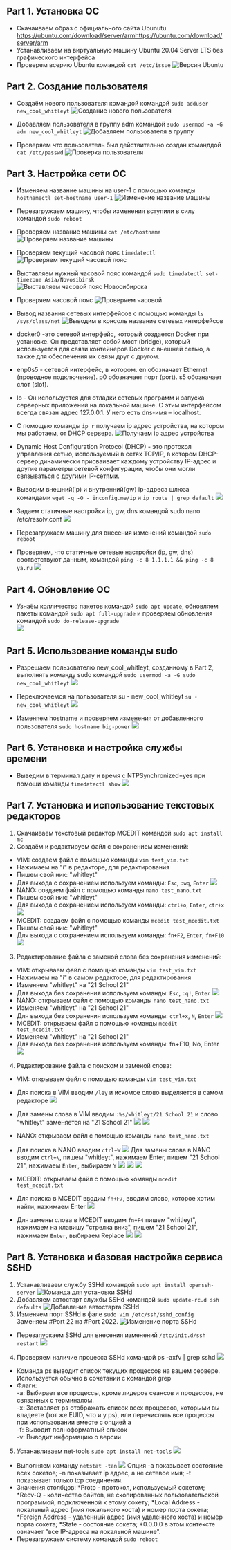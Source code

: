 ## Part 1. Установка ОС
- Скачаиваем образ с официального сайта Ubunutu https://ubuntu.com/download/server/armhttps://ubuntu.com/download/server/arm
- Устанавливаем на виртуальную машину Ubuntu 20.04 Server LTS без графического интерфейса
- Проверем всерию Ubuntu командой `cat /etc/issue`
![Версия Ubuntu](Images/1.png)

## Part 2. Создание пользователя
 - Создаём нового пользователя командой командой `sudo adduser new_cool_whitleyt`
 ![Создание нового пользователя](Images/2.1.png)
 
 - Добавляем пользователя в группу adm командой `sudo usermod -a -G adm new_cool_whitleyt`
  ![Добавляем пользователя в группу](Images/2.2.png)

- Проверяем что пользователь был действительно создан команддой `cat /etc/passwd`
 ![Проверка пользователя](Images/2.3.png)

## Part 3. Настройка сети ОС
- Изменяем название машины на user-1 с помощью команды `hostnamectl set-hostname user-1`
 ![Изменение название машины](Images/3.1.png)

- Перезагружаем машину, чтобы изменения вступили в силу командой `sudo reboot`
- Проверяем название машины `cat /etc/hostname`
 ![Проверяем название машины](Images/3.2.png)
 
- Проверяем текущий часовой пояс `timedatectl`
 ![Проверяем текущий часовой пояс](Images/3.3.png)
 
- Выставляем нужный часовой пояс командой `sudo timedatectl set-timezone Asia/Novosibirsk`
![Выставляем часовой пояс Новосибирска](Images/3.4.png)

- Проверяем часовой пояс
![Проверяем часовой](Images/3.5.png)

- Вывод названия сетевых интерфейсов с помощью команды `ls /sys/class/net`
 ![Выводим в консоль название сетевых интерфейсов](Images/3.6.png)

* docker0 -это сетевой интерфейс, который создается Docker при установке. Он представляет собой мост (bridge), который используется для связи контейнеров Docker с внешней сетью, а также для обеспечения их связи друг с другом.

* enp0s5 -  сетевой интерфейс, в котором. en обозначает Ethernet (проводное подключение). p0 обозначает порт (port). s5 обозначает слот (slot).

* lo - Он используется для отладки сетевых программ и запуска серверных приложений на локальной машине. С этим интерфейсом всегда связан адрес 127.0.0.1. У него есть dns-имя – localhost.

- С помощью команды `ip r` получаем ip адрес устройства, на котором мы работаем, от DHCP сервера.
 ![Получаем ip адрес устройства](Images/3.7.png)

- Dynamic Host Configuration Protocol (DHCP) - это протокол управления сетью, используемый в сетях TCP/IP, в котором DHCP-сервер динамически присваивает каждому устройству IP-адрес и другие параметры сетевой конфигурации, чтобы они могли связываться с другими IP-сетями.

- Выводим внешний(ip) и внутренний(gw) ip-адреса шлюза командами `wget -q -O - inconfig.me/ip` и `ip route | grep default`
 ![](Images/3.8.png)

- Задаем статичные настройки ip, gw, dns командой sudo nano /etc/resolv.conf
 ![](Images/3.9.png)

- Перезагружаем машину для внесения изменений командой `sudo reboot`
- Проверяем, что статичные сетевые настройки (ip, gw, dns) соответствуют данным, командой `ping -c 8 1.1.1.1 && ping -c 8 ya.ru`
 ![](Images/3.10.png)

## Part 4. Обновление ОС

- Узнаём колличество пакетов командой `sudo apt update`, обновляем пакеты командой `sudo apt full-upgrade` и проверяем обновления командой `sudo do-release-upgrade`<br>
 ![](Images/3.11.png)
 
 ## Part 5. Использование команды sudo

- Разрешаем пользователю new_cool_whitleyt, созданному в Part 2, выполнять команду sudo командой `sudo usermod -a -G sudo new_cool_whitleyt`
 ![](Images/3.12.png)

- Переключаемся на пользователя su - new_cool_whitleyt `su - new_cool_whitleyt`
 ![](Images/3.13.png)
 
- Изменяем hostname и проверяем изменения от добавленного пользователя `sudo hostname big-power`
 ![](Images/3.14.png)

## Part 6. Установка и настройка службы времени

- Выведим в терминал дату и время с NTPSynchronized=yes при помощи команды `timedatectl show`
 ![](Images/3.15.png)

## Part 7. Установка и использование текстовых редакторов

1. Скачаиваем текстовый редактор MCEDIT командой `sudo apt install mc`
2. Создаём и редактируем файл с сохранением изменений:
- VIM: создаем файл с помощью команды `vim test_vim.txt`
- Нажимаем на "i" в редакторе, для редактирования
- Пишем свой ник: "whitleyt"
- Для выхода с сохранением используем команды: `Esc`, `:wq`, `Enter`
 ![](Images/6.1.png)
- NANO: создаем файл с помощью команды `nano test_nano.txt`
- Пишем свой ник: "whitleyt"
- Для выхода с сохранением используем команды: `ctrl+o`, `Enter`, `ctr+x`
 ![](Images/6.2.png)
- MCEDIT: создаем файл с помощью команды `mcedit test_mcedit.txt`
- Пишем свой ник: "whitleyt"
- Для выхода с сохранением используем команды: `fn+F2`, `Enter`, `fn+F10`
 ![](Images/6.3.png)
3. Редактирование файла с заменой слова без сохранения изменений:
- VIM: открываем файл с помощью команды `vim test_vim.txt`
- Нажимаем на "i" в самом редакторе, для редактирования
- Изменяем "whitleyt" на "21 School 21"
- Для выхода без сохранения используем команды: `Esc`, `:q!`, `Enter`
 ![](Images/6.4.png)
- NANO: открываем файл с помощью команды `nano test_nano.txt`
- Изменяем "whitleyt" на "21 School 21"
- Для выхода без сохранения используем команды: `ctrl+x`, `N`, `Enter`
 ![](Images/6.5.png)
- MCEDIT: открываем файл с помощью команды `mcedit test_mcedit.txt`
- Изменяем "whitleyt" на "21 School 21"
- Для выхода без сохранения используем команды: fn+F10, No, Enter
 ![](Images/6.6.png)
4. Редактирование файла с поиском и заменой слова:
- VIM: открываем файл с помощью команды `vim test_vim.txt`
- Для поиска в VIM вводим `/ley` и искомое слово выделяется в самом редакторе
 ![](Images/6.7.png)
- Для замены слова в VIM вводим `:%s/whitleyt/21 School 21` и слово "whitleyt" заменяется на "21 School 21"
 ![](Images/6.8.png)
 ![](Images/6.9.png)
 
- NANO: открываем файл с помощью команды `nano test_nano.txt`
- Для поиска в NANO вводим `ctrl+W`
 ![](Images/6.10.png)
 Для замены слова в NANO вводим `ctrl+\`, пишем "whitleyt", нажимаем Enter, пишем "21 School 21", нажимаем `Enter`, выбираем `Y`
 ![](Images/6.11.png)
  ![](Images/6.12.png)
   ![](Images/6.13.png)
   
- MCEDIT: открываем файл с помощью команды `mcedit test_mcedit.txt`
- Для поиска в MCEDIT вводим `fn+F7`, вводим слово, которое хотим найти, нажимаем Enter
   ![](Images/6.14.png)
- Для замены слова в MCEDIT вводим `fn+F4` пишем "whitleyt", нажимаем на клавишу "стрелка вниз", пишем "21 School 21", нажимаем `Enter`, выбираем Replace
   ![](Images/6.15.png)
      ![](Images/6.16.png)
## Part 8. Установка и базовая настройка сервиса SSHD
1. Устанавливаем службу SSHd командой `sudo apt install openssh-server`
 ![Команда для установки SSHd](Images/8.1.png)
2. Добавляем автостарт службы SSHd командой `sudo update-rc.d ssh defaults`
 ![Добавление автостарта SSHd](Images/8.2.png)
3. Изменяем порт SSHd в фале `sudo vim /etc/ssh/sshd_config` Заменяем #Port 22 на #Port 2022.
 ![Изменение порта SSHd](Images/8.3.png)
- Перезапускаем SSHd для внесения изменений `/etc/init.d/ssh restart`
 ![](Images/8.4.png)
4. Проверяем наличие процесса SSHd командой ps -axfv | grep sshd
 ![](Images/8.5.png)
- Команда ps выводит список текущих процессов на вашем сервере. Используется обычно в сочетании с командой grep
- Флаги:<br>
    -a: Выбирает все процессы, кроме лидеров сеансов и процессов, не связанных с терминалом.<br>
    -x: Заставляет ps отображать список всех процессов, которыми вы владеете (тот же EUID, что и у ps), или перечислять все процессы при использовании вместе с опцией a<br>
    -f: Выводит полноформатный список<br>
    -v: Выводит информацию о версии<br>
5. Устанавливаем net-tools `sudo apt install net-tools`
 ![](Images/8.6.png)
- Выполняем команду `netstat -tan`
 ![](Images/8.7.png)
Опция -a показывает состояние всех сокетов; -n показывает ip адрес, а не сетевое имя; -t показывает только tcp соединения.
- Значения столбцов:
    *Proto - протокол, используемый сокетом;
    *Recv-Q - количество байтов, не скопированных пользовательской программой, подключенной к этому сокету;
    *Local Address - локальный адрес (имя локального хоста) и номер порта сокета;
    *Foreign Address - удаленный адрес (имя удаленного хоста) и номер порта сокета;
    *State - состояние сокета;
    *0.0.0.0 в этом контексте означает "все IP-адреса на локальной машине".
- Перезагружаем систему командой `sudo reboot`

